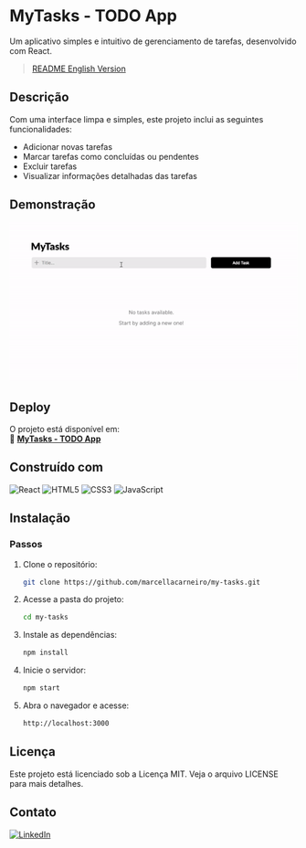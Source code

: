 
# MyTasks - TODO App 

Um aplicativo simples e intuitivo de gerenciamento de tarefas, desenvolvido com React.

> [README English Version](README.en.md)

## Descrição

Com uma interface limpa e simples, este projeto inclui as seguintes funcionalidades:

-   Adicionar novas tarefas
-   Marcar tarefas como concluídas ou pendentes
-   Excluir tarefas
-   Visualizar informações detalhadas das tarefas

## Demonstração

![App Screenshot](src/assets/mytasks-demo.gif)

## Deploy

O projeto está disponível em:  
🔗 **[MyTasks - TODO App](https://my-tasks-chi.vercel.app/)**

## Construído com

![React](https://img.shields.io/badge/React-20232A?style=for-the-badge&logo=react&logoColor=61DAFB)
![HTML5](https://img.shields.io/badge/HTML5-E34F26?style=for-the-badge&logo=html5&logoColor=white)
![CSS3](https://img.shields.io/badge/CSS3-1572B6?style=for-the-badge&logo=css3&logoColor=white)
![JavaScript](https://img.shields.io/badge/JavaScript-F7DF1E?style=for-the-badge&logo=javascript&logoColor=black)

## Instalação

### Passos

1. Clone o repositório:
    ```bash
    git clone https://github.com/marcellacarneiro/my-tasks.git
    ```

2. Acesse a pasta do projeto:
    ```bash
    cd my-tasks
    ```

3. Instale as dependências:
    ```bash
    npm install
    ```

4. Inicie o servidor:
    ```bash
    npm start
    ```

5. Abra o navegador e acesse:
    ```bash
    http://localhost:3000
    ```

## Licença

Este projeto está licenciado sob a Licença MIT. Veja o arquivo LICENSE para mais detalhes.

## Contato

[![LinkedIn](https://img.shields.io/badge/LinkedIn-126BC4?style=for-the-badge&logo=linkedin&logoColor=white)](https://www.linkedin.com/in/marcella-carneiro-b8428b26b/)

